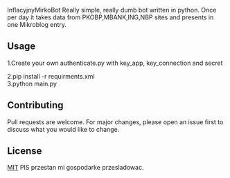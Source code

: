 InflacyjnyMirkoBot 
Really simple, really dumb bot written in python. Once per day it takes data from PKOBP,MBANK,ING,NBP sites and presents in one Mikroblog entry.

## Usage
1.Create your own authenticate.py
with key_app, key_connection and secret

2.pip install -r requirments.xml  
3.python main.py

## Contributing
Pull requests are welcome. For major changes, please open an issue first to discuss what you would like to change.

## License
[MIT](https://choosealicense.com/licenses/mit/)
PIS przestan mi gospodarke przesladowac.